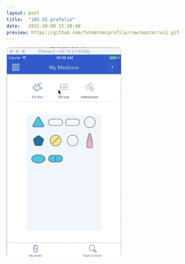 ```yaml
---
layout: post
title:  "iOS UI profolio"
date:   2015-10-09 15:39:40
preview: https://github.com/futomtom/profile/raw/master/ui1.gif
---
```


![Picture 1](https://github.com/futomtom/profile/raw/master/ui1.gif)

